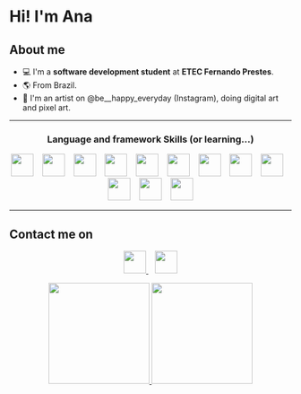 # Hi! I'm Ana 
## About me
- 💻 I'm a **software development student** at **ETEC Fernando Prestes**.
- 🌎 From Brazil.
- 🎨 I'm an artist on @be__happy_everyday (Instagram), doing digital art and pixel art.

<hr>
<h3 align="center">Language and framework Skills (or learning...)</h2>
<p align="center">
 <img src="https://img.shields.io/badge/python-3670A0?style=for-the-badge&logo=python&logoColor=ffdd54"  height=40 cursor="default"> &nbsp;&nbsp;  <img src="https://img.shields.io/badge/c%23-%23239120.svg?style=for-the-badge&logo=c-sharp&logoColor=white" height=40> &nbsp;&nbsp; <img src="https://img.shields.io/badge/html5-%23E34F26.svg?style=for-the-badge&logo=html5&logoColor=white" height=40> &nbsp;&nbsp; <img src="https://img.shields.io/badge/css3-%231572B6.svg?style=for-the-badge&logo=css3&logoColor=white" height=40> &nbsp;&nbsp; <img src="https://img.shields.io/badge/SASS-hotpink.svg?style=for-the-badge&logo=SASS&logoColor=white" height=40> &nbsp;&nbsp; <img src="https://img.shields.io/badge/javascript-%23323330.svg?style=for-the-badge&logo=javascript&logoColor=%23F7DF1E" height = 40> &nbsp;&nbsp; <img src="https://img.shields.io/badge/typescript-%23007ACC.svg?style=for-the-badge&logo=typescript&logoColor=white" height = 40> &nbsp;&nbsp; <img src = "https://img.shields.io/badge/MySQL-BD3B64?style=for-the-badge&logo=mysql&logoColor=white" height=40> &nbsp;&nbsp; <img src="https://img.shields.io/badge/Microsoft%20SQL%20Sever-A91946?style=for-the-badge&logo=microsoft%20sql%20server&logoColor=white" height = 40> &nbsp;&nbsp; <img src = "https://img.shields.io/badge/.NET-5C2D91?style=for-the-badge&logo=.net&logoColor=white" height = 40> &nbsp;&nbsp; <img src="https://img.shields.io/badge/node.js-6DA55F?style=for-the-badge&logo=node.js&logoColor=white" height=40> &nbsp;&nbsp; <img src="https://img.shields.io/badge/angular.js-%23E23237.svg?style=for-the-badge&logo=angularjs&logoColor=white" height=40> 
</p>
<hr>
  
 ## Contact me on
 <p align="center">
 <a href="https://www.linkedin.com/in/ana-giulia-de-lima-6174a3216/" rel="nofollow">
  <img src="https://img.shields.io/badge/linkedin-%230077B5.svg?&style=for-the-badge&logo=linkedin&logoColor=white" height = 40>
 </a>
 &nbsp;&nbsp;
 <a href="https://www.instagram.com/be__happy_everyday/" rel="nofollow">
  <img src="https://img.shields.io/badge/instagram-%23E4405F.svg?&style=for-the-badge&logo=instagram&logoColor=white" height = 40>
 </a>
</p>

  <div>
  <p align="center">
  <a href="https://github.com/thenamesgiu">
  <img height="180em" src="https://github-readme-stats.vercel.app/api?username=thenamesgiu&show_icons=true&theme=dracula&include_all_commits=true&count_private=true"/>
  <img height="180em" src="https://github-readme-stats.vercel.app/api/top-langs/?username=thenamesgiu&layout=compact&langs_count=16&theme=dracula"/>
  </p>
</div>
